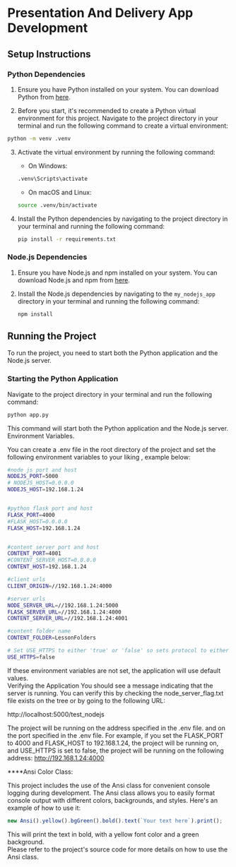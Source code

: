 # Presentation And Delivery App Development

## Setup Instructions

### Python Dependencies

1. Ensure you have Python installed on your system. You can download Python from [here](https://www.python.org/downloads/).


2. Before you start, it's recommended to create a Python virtual environment for this project. Navigate to the project directory in your terminal and run the following command to create a virtual environment:

```bash
python -m venv .venv
```

3. Activate the virtual environment by running the following command:

    - On Windows:

    ```bash
    .venv\Scripts\activate
    ```

    - On macOS and Linux:

    ```bash
    source .venv/bin/activate
    ```

3. Install the Python dependencies by navigating to the project directory in your terminal and running the following command:

    ```bash
    pip install -r requirements.txt
    ```

### Node.js Dependencies

1. Ensure you have Node.js and npm installed on your system. You can download Node.js and npm from [here](https://nodejs.org/en/download/).

2. Install the Node.js dependencies by navigating to the `my_nodejs_app` directory in your terminal and running the following command:

    ```bash
    npm install
    ```

## Running the Project

To run the project, you need to start both the Python application and the Node.js server.

### Starting the Python Application

Navigate to the project directory in your terminal and run the following command:

```bash
python app.py
```

This command will start both the Python application and the Node.js server.  
Environment Variables.

You can create a .env file in the root directory of the project and set the following 
environment variables to your liking , example below:


 ```bash
#node js port and host
NODEJS_PORT=5000
# NODEJS_HOST=0.0.0.0
NODEJS_HOST=192.168.1.24


#python flask port and host
FLASK_PORT=4000
#FLASK_HOST=0.0.0.0
FLASK_HOST=192.168.1.24


#content server port and host
CONTENT_PORT=4001
#CONTENT_SERVER_HOST=0.0.0.0
CONTENT_HOST=192.168.1.24

#client urls
CLIENT_ORIGIN=//192.168.1.24:4000

#server urls
NODE_SERVER_URL=//192.168.1.24:5000
FLASK_SERVER_URL=//192.168.1.24:4000
CONTENT_SERVER_URL=//192.168.1.24:4001

#content folder name
CONTENT_FOLDER=LessonFolders

# Set USE_HTTPS to either 'true' or 'false' so sets protocol to either http or https in server setup
USE_HTTPS=false
```

If these environment variables are not set, the application will use default values.  
Verifying the Application
You should see a message indicating that the server is running.
You can verify this by checking the node_server_flag.txt file exists on the tree or 
by going to the following URL:

http://localhost:5000/test_nodejs

The project will be running on the address specified in the .env file. and on the port specified in the .env file.
For example, if you set the FLASK_PORT to 4000 and FLASK_HOST to 192.168.1.24, the project will be running on, and 
USE_HTTPS is set to false, the project will be running on the following address:
http://192.168.1.24:4000

****Ansi Color Class:

This project includes the use of the Ansi class for convenient console logging during development. The Ansi class allows you to easily format console output with different colors, backgrounds, and styles. Here's an example of how to use it:

```javascript
new Ansi().yellow().bgGreen().bold().text(`Your text here`).print();
```

This will print the text in bold, with a yellow font color and a green background.  
Please refer to the project's source code for more details on how to use the Ansi class.